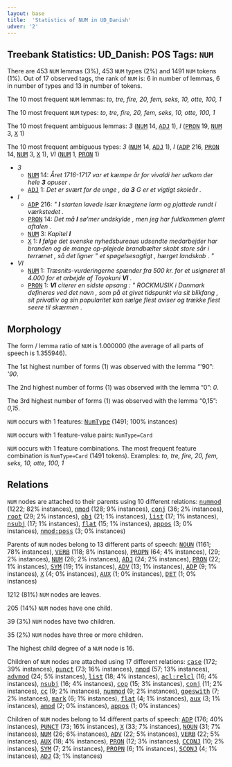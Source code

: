 ```yaml
---
layout: base
title:  'Statistics of NUM in UD_Danish'
udver: '2'
---
```


## Treebank Statistics: UD_Danish: POS Tags: `NUM`

There are 453 `NUM` lemmas (3%), 453 `NUM` types (2%) and 1491 `NUM` tokens (1%).
Out of 17 observed tags, the rank of `NUM` is: 6 in number of lemmas, 6 in number of types and 13 in number of tokens.

The 10 most frequent `NUM` lemmas: <em>to, tre, fire, 20, fem, seks, 10, otte, 100, 1</em>

The 10 most frequent `NUM` types:  <em>to, tre, fire, 20, fem, seks, 10, otte, 100, 1</em>

The 10 most frequent ambiguous lemmas: <em>3</em> (<tt><a href="da-pos-NUM.html">NUM</a></tt> 14, <tt><a href="da-pos-ADJ.html">ADJ</a></tt> 1), <em>I</em> (<tt><a href="da-pos-PRON.html">PRON</a></tt> 19, <tt><a href="da-pos-NUM.html">NUM</a></tt> 3, <tt><a href="da-pos-X.html">X</a></tt> 1)

The 10 most frequent ambiguous types:  <em>3</em> (<tt><a href="da-pos-NUM.html">NUM</a></tt> 14, <tt><a href="da-pos-ADJ.html">ADJ</a></tt> 1), <em>I</em> (<tt><a href="da-pos-ADP.html">ADP</a></tt> 216, <tt><a href="da-pos-PRON.html">PRON</a></tt> 14, <tt><a href="da-pos-NUM.html">NUM</a></tt> 3, <tt><a href="da-pos-X.html">X</a></tt> 1), <em>VI</em> (<tt><a href="da-pos-NUM.html">NUM</a></tt> 1, <tt><a href="da-pos-PRON.html">PRON</a></tt> 1)


* <em>3</em>
  * <tt><a href="da-pos-NUM.html">NUM</a></tt> 14: <em>Året 1716-1717 var et kæmpe år for vivaldi her udkom der hele <b>3</b> opuser .</em>
  * <tt><a href="da-pos-ADJ.html">ADJ</a></tt> 1: <em>Det er svært for de unge , da <b>3</b> G er et vigtigt skoleår .</em>
* <em>I</em>
  * <tt><a href="da-pos-ADP.html">ADP</a></tt> 216: <em>" <b>I</b> starten lavede især knægtene larm og pjattede rundt i værkstedet .</em>
  * <tt><a href="da-pos-PRON.html">PRON</a></tt> 14: <em>Det må <b>I</b> sø'mer undskylde , men jeg har fuldkommen glemt aftalen .</em>
  * <tt><a href="da-pos-NUM.html">NUM</a></tt> 3: <em>Kapitel <b>I</b></em>
  * <tt><a href="da-pos-X.html">X</a></tt> 1: <em><b>I</b> følge det svenske nyhedsbureaus udsendte medarbejder har branden og de mange op-pløjede brandbælter skabt store sår i terrænet , så det ligner " et spøgelsesagtigt , hærget landskab . "</em>
* <em>VI</em>
  * <tt><a href="da-pos-NUM.html">NUM</a></tt> 1: <em>Træsnits-vurderingerne spænder fra 500 kr. for et usigneret til 4.000 for et arbejde af Toyokuni <b>VI</b> .</em>
  * <tt><a href="da-pos-PRON.html">PRON</a></tt> 1: <em><b>VI</b> citerer en sidste opsang : " ROCKMUSIK i Danmark defineres ved det navn , som på et givet tidspunkt via sit blikfang , sit privatliv og sin popularitet kan sælge flest aviser og trække flest seere til skærmen .</em>

## Morphology

The form / lemma ratio of `NUM` is 1.000000 (the average of all parts of speech is 1.355946).

The 1st highest number of forms (1) was observed with the lemma “'90”: <em>'90</em>.

The 2nd highest number of forms (1) was observed with the lemma “0”: <em>0</em>.

The 3rd highest number of forms (1) was observed with the lemma “0,15”: <em>0,15</em>.

`NUM` occurs with 1 features: <tt><a href="da-feat-NumType.html">NumType</a></tt> (1491; 100% instances)

`NUM` occurs with 1 feature-value pairs: `NumType=Card`

`NUM` occurs with 1 feature combinations.
The most frequent feature combination is `NumType=Card` (1491 tokens).
Examples: <em>to, tre, fire, 20, fem, seks, 10, otte, 100, 1</em>


## Relations

`NUM` nodes are attached to their parents using 10 different relations: <tt><a href="da-dep-nummod.html">nummod</a></tt> (1222; 82% instances), <tt><a href="da-dep-nmod.html">nmod</a></tt> (128; 9% instances), <tt><a href="da-dep-conj.html">conj</a></tt> (36; 2% instances), <tt><a href="da-dep-root.html">root</a></tt> (29; 2% instances), <tt><a href="da-dep-obj.html">obj</a></tt> (21; 1% instances), <tt><a href="da-dep-list.html">list</a></tt> (17; 1% instances), <tt><a href="da-dep-nsubj.html">nsubj</a></tt> (17; 1% instances), <tt><a href="da-dep-flat.html">flat</a></tt> (15; 1% instances), <tt><a href="da-dep-appos.html">appos</a></tt> (3; 0% instances), <tt><a href="da-dep-nmod-poss.html">nmod:poss</a></tt> (3; 0% instances)

Parents of `NUM` nodes belong to 13 different parts of speech: <tt><a href="da-pos-NOUN.html">NOUN</a></tt> (1161; 78% instances), <tt><a href="da-pos-VERB.html">VERB</a></tt> (118; 8% instances), <tt><a href="da-pos-PROPN.html">PROPN</a></tt> (64; 4% instances),  (29; 2% instances), <tt><a href="da-pos-NUM.html">NUM</a></tt> (26; 2% instances), <tt><a href="da-pos-ADJ.html">ADJ</a></tt> (24; 2% instances), <tt><a href="da-pos-PRON.html">PRON</a></tt> (22; 1% instances), <tt><a href="da-pos-SYM.html">SYM</a></tt> (19; 1% instances), <tt><a href="da-pos-ADV.html">ADV</a></tt> (13; 1% instances), <tt><a href="da-pos-ADP.html">ADP</a></tt> (9; 1% instances), <tt><a href="da-pos-X.html">X</a></tt> (4; 0% instances), <tt><a href="da-pos-AUX.html">AUX</a></tt> (1; 0% instances), <tt><a href="da-pos-DET.html">DET</a></tt> (1; 0% instances)

1212 (81%) `NUM` nodes are leaves.

205 (14%) `NUM` nodes have one child.

39 (3%) `NUM` nodes have two children.

35 (2%) `NUM` nodes have three or more children.

The highest child degree of a `NUM` node is 16.

Children of `NUM` nodes are attached using 17 different relations: <tt><a href="da-dep-case.html">case</a></tt> (172; 39% instances), <tt><a href="da-dep-punct.html">punct</a></tt> (73; 16% instances), <tt><a href="da-dep-nmod.html">nmod</a></tt> (57; 13% instances), <tt><a href="da-dep-advmod.html">advmod</a></tt> (24; 5% instances), <tt><a href="da-dep-list.html">list</a></tt> (18; 4% instances), <tt><a href="da-dep-acl-relcl.html">acl:relcl</a></tt> (16; 4% instances), <tt><a href="da-dep-nsubj.html">nsubj</a></tt> (16; 4% instances), <tt><a href="da-dep-cop.html">cop</a></tt> (15; 3% instances), <tt><a href="da-dep-conj.html">conj</a></tt> (11; 2% instances), <tt><a href="da-dep-cc.html">cc</a></tt> (9; 2% instances), <tt><a href="da-dep-nummod.html">nummod</a></tt> (9; 2% instances), <tt><a href="da-dep-goeswith.html">goeswith</a></tt> (7; 2% instances), <tt><a href="da-dep-mark.html">mark</a></tt> (6; 1% instances), <tt><a href="da-dep-flat.html">flat</a></tt> (4; 1% instances), <tt><a href="da-dep-aux.html">aux</a></tt> (3; 1% instances), <tt><a href="da-dep-amod.html">amod</a></tt> (2; 0% instances), <tt><a href="da-dep-appos.html">appos</a></tt> (1; 0% instances)

Children of `NUM` nodes belong to 14 different parts of speech: <tt><a href="da-pos-ADP.html">ADP</a></tt> (176; 40% instances), <tt><a href="da-pos-PUNCT.html">PUNCT</a></tt> (73; 16% instances), <tt><a href="da-pos-X.html">X</a></tt> (33; 7% instances), <tt><a href="da-pos-NOUN.html">NOUN</a></tt> (31; 7% instances), <tt><a href="da-pos-NUM.html">NUM</a></tt> (26; 6% instances), <tt><a href="da-pos-ADV.html">ADV</a></tt> (22; 5% instances), <tt><a href="da-pos-VERB.html">VERB</a></tt> (22; 5% instances), <tt><a href="da-pos-AUX.html">AUX</a></tt> (18; 4% instances), <tt><a href="da-pos-PRON.html">PRON</a></tt> (12; 3% instances), <tt><a href="da-pos-CCONJ.html">CCONJ</a></tt> (10; 2% instances), <tt><a href="da-pos-SYM.html">SYM</a></tt> (7; 2% instances), <tt><a href="da-pos-PROPN.html">PROPN</a></tt> (6; 1% instances), <tt><a href="da-pos-SCONJ.html">SCONJ</a></tt> (4; 1% instances), <tt><a href="da-pos-ADJ.html">ADJ</a></tt> (3; 1% instances)

